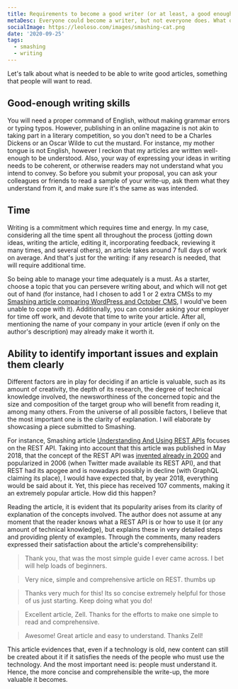 ```yaml
---
title: Requirements to become a good writer (or at least, a good enough one)
metaDesc: Everyone could become a writer, but not everyone does. What qualities do you need to have to make it?
socialImage: https://leoloso.com/images/smashing-cat.png
date: '2020-09-25'
tags:
  - smashing
  - writing
---
```


Let's talk about what is needed to be able to write good articles, something that people will want to read.

## Good-enough writing skills

You will need a proper command of English, without making grammar errors or typing typos. However, publishing in an online magazine is not akin to taking part in a literary competition, so you don't need to be a Charles Dickens or an Oscar Wilde to cut the mustard. For instance, my mother tongue is not English, however I reckon that my articles are written well-enough to be understood. Also, your way of expressing your ideas in writing needs to be coherent, or otherwise readers may not understand what you intend to convey. So before you submit your proposal, you can ask your colleagues or friends to read a sample of your write-up, ask them what they understand from it, and make sure it's the same as was intended. 

## Time

Writing is a commitment which requires time and energy. In my case, considering all the time spent all throughout the process (jotting down ideas, writing the article, editing it, incorporating feedback, reviewing it many times, and several others), an article takes around 7 full days of work on average. And that's just for the writing: if any research is needed, that will require additional time.

So being able to manage your time adequately is a must. As a starter, choose a topic that you can persevere writing about, and which will not get out of hand (for instance, had I chosen to add 1 or 2 extra CMSs to my [Smashing article comparing WordPress and October CMS](https://www.smashingmagazine.com/2019/03/wordpress-october-cms/), I would've been unable to cope with it). Additionally, you can consider asking your employer for time off work, and devote that time to write your article. After all, mentioning the name of your company in your article (even if only on the author's description) may already make it worth it.

## Ability to identify important issues and explain them clearly

Different factors are in play for deciding if an article is valuable, such as its amount of creativity, the depth of its research, the degree of technical knowledge involved, the newsworthiness of the concerned topic and the size and composition of the target group who will benefit from reading it, among many others. From the universe of all possible factors, I believe that the most important one is the clarity of explanation. I will elaborate by showcasing a piece submitted to Smashing.

For instance, Smashing article [Understanding And Using REST APIs](https://www.smashingmagazine.com/2018/01/understanding-using-rest-api/) focuses on the REST API. Taking into account that this article was published in May 2018, that the concept of the REST API was [invented already in 2000](https://en.wikipedia.org/wiki/Representational_state_transfer#History) and popularized in 2006 (when Twitter made available its REST API), and that REST had its apogee and is nowadays possibly in decline (with GraphQL claiming its place), I would have expected that, by year 2018, everything would be said about it. Yet, this piece has received 107 comments, making it an extremely popular article. How did this happen?

Reading the article, it is evident that its popularity arises from its clarity of explanation of the concepts involved. The author does not assume at any moment that the reader knows what a REST API is or how to use it (or any amount of technical knowledge), but explains these in very detailed steps and providing plenty of examples. Through the comments, many readers expressed their satisfaction about the article's comprehensibility:

> Thank you, that was the most simple guide I ever came across. I bet will help loads of beginners.

> Very nice, simple and comprehensive article on REST. thumbs up

> Thanks very much for this! Its so concise extremely helpful for those of us just starting. Keep doing what you do!

> Excellent article, Zell. Thanks for the efforts to make one simple to read and comprehensive.

> Awesome! Great article and easy to understand. Thanks Zell!

This article evidences that, even if a technology is old, new content can still be created about it if it satisfies the needs of the people who must use the technology. And the most important need is: people must understand it. Hence, the more concise and comprehensible the write-up, the more valuable it becomes.

